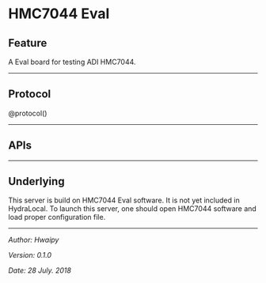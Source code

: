 # HMC7044 Eval


## Feature

A Eval board for testing ADI HMC7044.

--------

## Protocol

@protocol()

-------

## APIs



-------

## Underlying

This server is build on HMC7044 Eval software. It is not yet included in HydraLocal. To launch this server, one should open HMC7044 software and load proper configuration file.

-------

_Author: Hwaipy_

_Version: 0.1.0_

_Date: 28 July. 2018_


